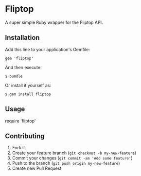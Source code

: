 # Fliptop

A super simple Ruby wrapper for the Fliptop API.

## Installation

Add this line to your application's Gemfile:

    gem 'fliptop'

And then execute:

    $ bundle

Or install it yourself as:

    $ gem install fliptop

## Usage

require 'fliptop'

## Contributing

1. Fork it
2. Create your feature branch (`git checkout -b my-new-feature`)
3. Commit your changes (`git commit -am 'Add some feature'`)
4. Push to the branch (`git push origin my-new-feature`)
5. Create new Pull Request
